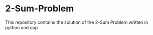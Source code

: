 # 2-Sum-Problem
This repository contains the solution of the 2-Sum Problem written in python and cpp
